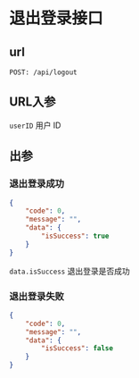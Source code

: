 # 退出登录接口

## url

```
POST: /api/logout
```

## URL入参

`userID`  用户 ID

## 出参

### 退出登录成功

```json
{
    "code": 0,
    "message": "",
    "data": {
        "isSuccess": true
    }
}
```

`data.isSuccess` 退出登录是否成功

### 退出登录失败

```json
{
    "code": 0,
    "message": "",
    "data": {
        "isSuccess": false
    }
}
```
